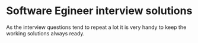 Software Egineer interview solutions
====================================

As the interview questions tend to repeat a lot it is very handy to keep the
working solutions always ready.
